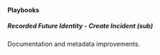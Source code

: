 
#### Playbooks

##### Recorded Future Identity - Create Incident (sub)

Documentation and metadata improvements.
